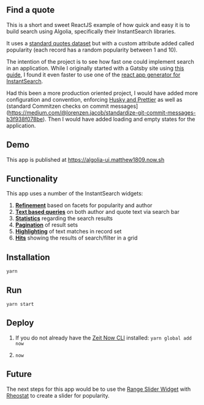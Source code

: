 ## Find a quote
This is a short and sweet ReactJS example of how quick and easy it is to build search using Algolia, specifically their InstantSearch libraries.

It uses a [standard quotes dataset](https://github.com/JamesFT/Database-Quotes-JSON) but with a custom attribute added called popularity (each record has a random popularity between 1 and 10).

The intention of the project is to see how fast one could implement search in an application. While I originally started with a Gatsby site using [this guide](https://www.gatsbyjs.org/docs/adding-search-with-algolia/), I found it even faster to use one of the [react app generator for InstantSearch](https://github.com/algolia/create-instantsearch-app).

Had this been a more production oriented project, I would have added more configuration and convention, enforcing [Husky and Prettier](https://medium.com/@bartwijnants/using-prettier-and-husky-to-make-your-commits-save-2960f55cd351) as well as (standard Commitzen checks on commit messages](https://medium.com/@lorenzen.jacob/standardize-git-commit-messages-b3f938f078be). Then I would have added loading and empty states for the application.

## Demo
This app is published at https://algolia-ui.matthew1809.now.sh

## Functionality
This app uses a number of the InstantSearch widgets:

1. [__Refinement__](https://www.algolia.com/doc/api-reference/widgets/refinement-list/js/) based on facets for popularity and author
2. [__Text based queries__](https://www.algolia.com/doc/api-reference/widgets/search-box/react/) on both author and quote text via search bar
3. [__Statistics__](https://www.algolia.com/doc/api-reference/widgets/stats/js/) regarding the search results
4. [__Pagination__](https://www.algolia.com/doc/api-reference/widgets/pagination/js/) of result sets
5. [__Highlighting__](https://www.algolia.com/doc/api-reference/widgets/highlight/js/) of text matches in record set
6. [__Hits__](https://www.algolia.com/doc/api-reference/widgets/hits/js/) showing the results of search/filter in a grid

## Installation
`yarn`

## Run
`yarn start`

## Deploy
1. If you do not already have the [Zeit Now CLI](https://github.com/zeit/now-cli) installed: `yarn global add now`

2. `now`

## Future
The next steps for this app would be to use the [Range Slider Widget](https://www.algolia.com/doc/api-reference/widgets/range-slider/react/#full-example) with [Rheostat](https://github.com/airbnb/rheostat) to create a slider for popularity.